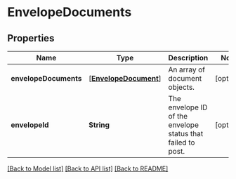 # EnvelopeDocuments

## Properties
Name | Type | Description | Notes
------------ | ------------- | ------------- | -------------
**envelopeDocuments** | [[**EnvelopeDocument**](EnvelopeDocument.md)] | An array of document objects. | [optional] 
**envelopeId** | **String** | The envelope ID of the envelope status that failed to post. | [optional] 

[[Back to Model list]](../README.md#documentation-for-models) [[Back to API list]](../README.md#documentation-for-api-endpoints) [[Back to README]](../README.md)


